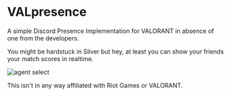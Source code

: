 # VALpresence

A simple Discord Presence Implementation for VALORANT in absence of one from the developers.

You might be hardstuck in Silver but hey, at least you can show your friends your match scores in realtime.


![agent select](https://user-images.githubusercontent.com/40915503/117148671-2b89f480-add6-11eb-8a83-81d33ceb0af9.PNG)




This isn't in any way affiliated with Riot Games or VALORANT. 
